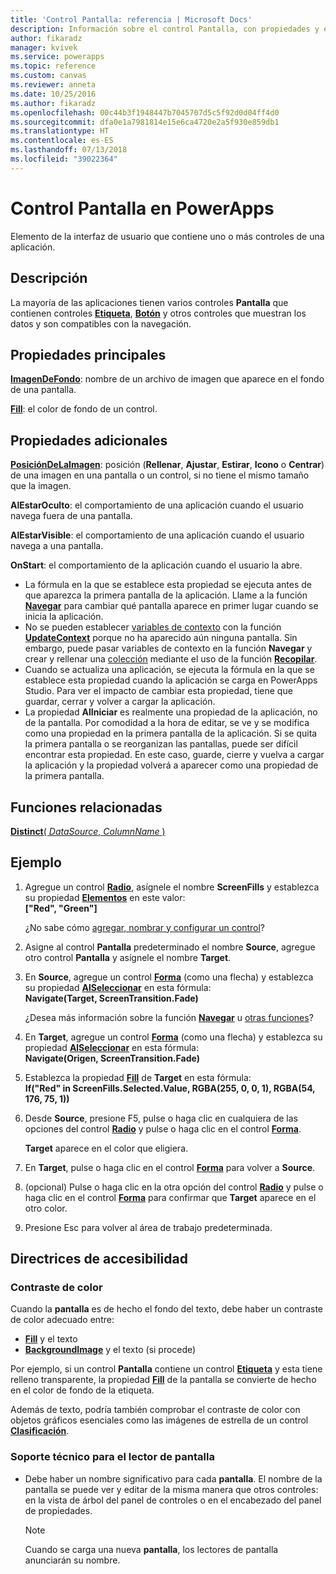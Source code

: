 ```yaml
---
title: 'Control Pantalla: referencia | Microsoft Docs'
description: Información sobre el control Pantalla, con propiedades y ejemplos
author: fikaradz
manager: kvivek
ms.service: powerapps
ms.topic: reference
ms.custom: canvas
ms.reviewer: anneta
ms.date: 10/25/2016
ms.author: fikaradz
ms.openlocfilehash: 00c44b3f1948447b7045707d5c5f92d0d04ff4d0
ms.sourcegitcommit: dfa0e1a7981814e15e6ca4720e2a5f930e859db1
ms.translationtype: HT
ms.contentlocale: es-ES
ms.lasthandoff: 07/13/2018
ms.locfileid: "39022364"
---
```

# <a name="screen-control-in-powerapps"></a>Control Pantalla en PowerApps
Elemento de la interfaz de usuario que contiene uno o más controles de una aplicación.

## <a name="description"></a>Descripción
La mayoría de las aplicaciones tienen varios controles **Pantalla** que contienen controles **[Etiqueta](control-text-box.md)**, **[Botón](control-button.md)** y otros controles que muestran los datos y son compatibles con la navegación.

## <a name="key-properties"></a>Propiedades principales
**[ImagenDeFondo](properties-visual.md)**: nombre de un archivo de imagen que aparece en el fondo de una pantalla.

**[Fill](properties-color-border.md)**: el color de fondo de un control.

## <a name="additional-properties"></a>Propiedades adicionales
**[PosiciónDeLaImagen](properties-visual.md)**: posición (**Rellenar**, **Ajustar**, **Estirar**, **Icono** o **Centrar**) de una imagen en una pantalla o un control, si no tiene el mismo tamaño que la imagen.

**AlEstarOculto**: el comportamiento de una aplicación cuando el usuario navega fuera de una pantalla.

**AlEstarVisible**: el comportamiento de una aplicación cuando el usuario navega a una pantalla.

**OnStart**: el comportamiento de la aplicación cuando el usuario la abre.

* La fórmula en la que se establece esta propiedad se ejecuta antes de que aparezca la primera pantalla de la aplicación. Llame a la función [**Navegar**](../functions/function-navigate.md) para cambiar qué pantalla aparece en primer lugar cuando se inicia la aplicación.
* No se pueden establecer [variables de contexto](../working-with-variables.md) con la función [**UpdateContext**](../functions/function-updatecontext.md) porque no ha aparecido aún ninguna pantalla. Sin embargo, puede pasar variables de contexto en la función **Navegar** y crear y rellenar una [colección](../working-with-variables.md) mediante el uso de la función [**Recopilar**](../functions/function-clear-collect-clearcollect.md).
* Cuando se actualiza una aplicación, se ejecuta la fórmula en la que se establece esta propiedad cuando la aplicación se carga en PowerApps Studio. Para ver el impacto de cambiar esta propiedad, tiene que guardar, cerrar y volver a cargar la aplicación.
* La propiedad **AlIniciar** es realmente una propiedad de la aplicación, no de la pantalla. Por comodidad a la hora de editar, se ve y se modifica como una propiedad en la primera pantalla de la aplicación. Si se quita la primera pantalla o se reorganizan las pantallas, puede ser difícil encontrar esta propiedad. En este caso, guarde, cierre y vuelva a cargar la aplicación y la propiedad volverá a aparecer como una propiedad de la primera pantalla.

## <a name="related-functions"></a>Funciones relacionadas
[**Distinct**( *DataSource*, *ColumnName* )](../functions/function-distinct.md)

## <a name="example"></a>Ejemplo
1. Agregue un control **[Radio](control-radio.md)**, asígnele el nombre **ScreenFills** y establezca su propiedad **[Elementos](properties-core.md)** en este valor:<br>
   **["Red", "Green"]**
   
    ¿No sabe cómo [agregar, nombrar y configurar un control](../add-configure-controls.md)?
2. Asigne al control **Pantalla** predeterminado el nombre **Source**, agregue otro control **Pantalla** y asígnele el nombre **Target**.
3. En **Source**, agregue un control **[Forma](control-shapes-icons.md)** (como una flecha) y establezca su propiedad **[AlSeleccionar](properties-core.md)** en esta fórmula:<br>
   **Navigate(Target, ScreenTransition.Fade)**
   
    ¿Desea más información sobre la función **[Navegar](../functions/function-navigate.md)** u [otras funciones](../formula-reference.md)?
4. En **Target**, agregue un control **[Forma](control-shapes-icons.md)** (como una flecha) y establezca su propiedad **[AlSeleccionar](properties-core.md)** en esta fórmula:<br>
   **Navigate(Origen, ScreenTransition.Fade)**
5. Establezca la propiedad **[Fill](properties-color-border.md)** de **Target** en esta fórmula:<br>
   **If("Red" in ScreenFills.Selected.Value, RGBA(255, 0, 0, 1), RGBA(54, 176, 75, 1))**
6. Desde **Source**, presione F5, pulse o haga clic en cualquiera de las opciones del control **[Radio](control-radio.md)** y pulse o haga clic en el control **[Forma](control-shapes-icons.md)**.
   
    **Target** aparece en el color que eligiera.
7. En **Target**, pulse o haga clic en el control **[Forma](control-shapes-icons.md)** para volver a **Source**.
8. (opcional) Pulse o haga clic en la otra opción del control **[Radio](control-radio.md)** y pulse o haga clic en el control **[Forma](control-shapes-icons.md)** para confirmar que **Target** aparece en el otro color.
9. Presione Esc para volver al área de trabajo predeterminada.


## <a name="accessibility-guidelines"></a>Directrices de accesibilidad
### <a name="color-contrast"></a>Contraste de color
Cuando la **pantalla** es de hecho el fondo del texto, debe haber un contraste de color adecuado entre:
* **[Fill](properties-color-border.md)** y el texto
* **[BackgroundImage](properties-visual.md)** y el texto (si procede)

Por ejemplo, si un control **Pantalla** contiene un control **[Etiqueta](control-text-box.md)** y esta tiene relleno transparente, la propiedad **[Fill](properties-color-border.md)** de la pantalla se convierte de hecho en el color de fondo de la etiqueta.

Además de texto, podría también comprobar el contraste de color con objetos gráficos esenciales como las imágenes de estrella de un control **[Clasificación](control-rating.md)**.

### <a name="screen-reader-support"></a>Soporte técnico para el lector de pantalla
* Debe haber un nombre significativo para cada **pantalla**. El nombre de la pantalla se puede ver y editar de la misma manera que otros controles: en la vista de árbol del panel de controles o en el encabezado del panel de propiedades.

    > [!NOTE]
  > Cuando se carga una nueva **pantalla**, los lectores de pantalla anunciarán su nombre. 
